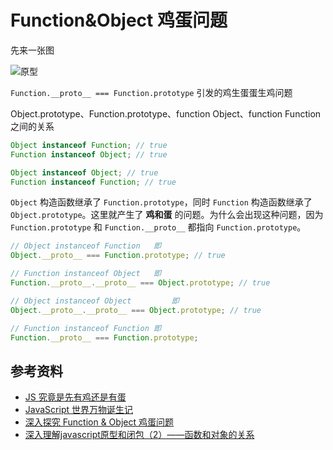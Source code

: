 # Function&Object 鸡蛋问题

先来一张图

![原型](https://i.loli.net/2021/06/08/BjVYFWQr1lfkHd8.png)

`Function.__proto__ === Function.prototype` 引发的鸡生蛋蛋生鸡问题

Object.prototype、Function.prototype、function Object、function Function 之间的关系

```javascript
Object instanceof Function; // true
Function instanceof Object; // true

Object instanceof Object; // true
Function instanceof Function; // true
```

`Object` 构造函数继承了 `Function.prototype`，同时 `Function` 构造函数继承了`Object.prototype`。这里就产生了 **鸡和蛋** 的问题。为什么会出现这种问题，因为 `Function.prototype` 和 `Function.__proto__` 都指向 `Function.prototype`。

```javascript
// Object instanceof Function 	即
Object.__proto__ === Function.prototype; // true

// Function instanceof Object 	即
Function.__proto__.__proto__ === Object.prototype; // true

// Object instanceof Object 		即
Object.__proto__.__proto__ === Object.prototype; // true

// Function instanceof Function 即
Function.__proto__ === Function.prototype;
```







## 参考资料

-   [JS 究竟是先有鸡还是有蛋](https://www.cnblogs.com/echolun/p/12384935.html)
-   [JavaScript 世界万物诞生记](https://zhuanlan.zhihu.com/p/22989691)
-   [深入探究 Function & Object 鸡蛋问题](https://muyiy.cn/blog/5/5.3.html#%E5%BC%95%E8%A8%80)
-   [深入理解javascript原型和闭包（2）——函数和对象的关系](https://www.cnblogs.com/wangfupeng1988/p/3978035.html)
